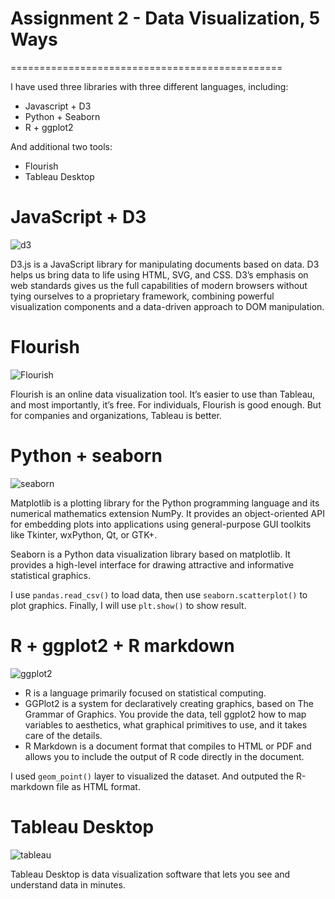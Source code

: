 # Assignment 2 - Data Visualization, 5 Ways  
===============================================


I have used three libraries with three different languages, including:
- Javascript + D3
- Python + Seaborn
- R + ggplot2

And additional two tools:
- Flourish
- Tableau Desktop

 # JavaScript + D3
![d3](https://raw.githubusercontent.com/speraruba/a2-DataVis-5ways/main/img/D3.png)

D3.js is a JavaScript library for manipulating documents based on data. D3 helps us bring data to life using HTML, SVG, and CSS. D3’s emphasis on web standards gives us the full capabilities of modern browsers without tying ourselves to a proprietary framework, combining powerful visualization components and a data-driven approach to DOM manipulation.

 # Flourish
![Flourish](https://raw.githubusercontent.com/speraruba/a2-DataVis-5ways/main/img/Flourish.png)

Flourish is an online data visualization tool. It’s easier to use than Tableau, and most importantly, it’s free. For individuals, Flourish is good enough. But for companies and organizations, Tableau is better. 


 # Python + seaborn
![seaborn](https://raw.githubusercontent.com/speraruba/a2-DataVis-5ways/main/img/Seaborn.png)

Matplotlib is a plotting library for the Python programming language and its numerical mathematics extension NumPy. It provides an object-oriented API for embedding plots into applications using general-purpose GUI toolkits like Tkinter, wxPython, Qt, or GTK+.

Seaborn is a Python data visualization library based on matplotlib. It provides a high-level interface for drawing attractive and informative statistical graphics. 

I use `pandas.read_csv()` to load data, then use `seaborn.scatterplot()` to plot graphics. Finally, I will use `plt.show()` to show result.


 # R + ggplot2 + R markdown
![ggplot2](https://raw.githubusercontent.com/speraruba/a2-DataVis-5ways/main/img/ggplot2.png)

- R is a language primarily focused on statistical computing. 
- GGPlot2 is a system for declaratively creating graphics, based on The Grammar of Graphics. You provide the data, tell ggplot2 how to map variables to aesthetics, what graphical primitives to use, and it takes care of the details.
-  R Markdown is a document format that compiles to HTML or PDF and allows you to include the output of R code directly in the document.

 I used `geom_point()` layer to visualized the dataset. And outputed the R-markdown file as HTML format.


 # Tableau Desktop
 ![tableau](https://raw.githubusercontent.com/speraruba/a2-DataVis-5ways/main/img/tableau.png)

Tableau Desktop is data visualization software that lets you see and understand data in minutes.


 



